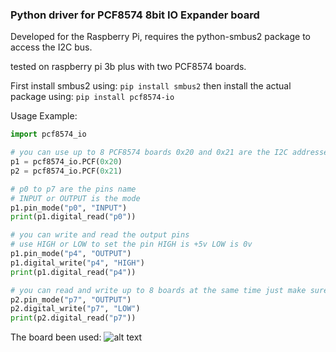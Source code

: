 ### **Python driver for PCF8574 8bit IO Expander board**
Developed for the Raspberry Pi, requires the python-smbus2 package to access the I2C bus.

tested on raspberry pi 3b plus with two PCF8574 boards.


First install smbus2 using:
`pip install smbus2` 
then install the actual package using:
`pip install pcf8574-io`


Usage Example:
```python
import pcf8574_io

# you can use up to 8 PCF8574 boards 0x20 and 0x21 are the I2C addresses
p1 = pcf8574_io.PCF(0x20)
p2 = pcf8574_io.PCF(0x21)

# p0 to p7 are the pins name
# INPUT or OUTPUT is the mode
p1.pin_mode("p0", "INPUT")
print(p1.digital_read("p0"))

# you can write and read the output pins
# use HIGH or LOW to set the pin HIGH is +5v LOW is 0v
p1.pin_mode("p4", "OUTPUT")
p1.digital_write("p4", "HIGH")
print(p1.digital_read("p4"))

# you can read and write up to 8 boards at the same time just make sure you ech board has a different address
p2.pin_mode("p7", "OUTPUT")
p2.digital_write("p7", "LOW")
print(p2.digital_read("p7"))
```
The board been used:
![alt text](https://image.made-in-china.com/2f0j00CbvRKwBGGecA/Pcf8574-Io-Expansion-Board-I-O-Expander-I2c-Bus-Evaluation-Development-Module.jpg)




